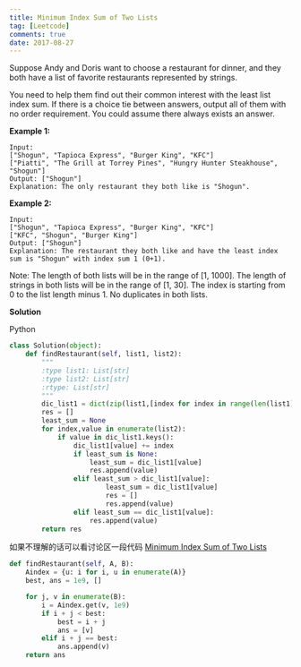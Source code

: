 ```yaml
---
title: Minimum Index Sum of Two Lists
tag: [Leetcode]
comments: true
date: 2017-08-27
---
```




Suppose Andy and Doris want to choose a restaurant for dinner, and they both have a list of favorite restaurants represented by strings.

You need to help them find out their common interest with the least list index sum. If there is a choice tie between answers, output all of them with no order requirement. You could assume there always exists an answer.

**Example 1:**

```
Input:
["Shogun", "Tapioca Express", "Burger King", "KFC"]
["Piatti", "The Grill at Torrey Pines", "Hungry Hunter Steakhouse", "Shogun"]
Output: ["Shogun"]
Explanation: The only restaurant they both like is "Shogun".
```

**Example 2:**

```
Input:
["Shogun", "Tapioca Express", "Burger King", "KFC"]
["KFC", "Shogun", "Burger King"]
Output: ["Shogun"]
Explanation: The restaurant they both like and have the least index sum is "Shogun" with index sum 1 (0+1).
```

Note:
The length of both lists will be in the range of [1, 1000].
The length of strings in both lists will be in the range of [1, 30].
The index is starting from 0 to the list length minus 1.
No duplicates in both lists.

**Solution**

Python

```python
class Solution(object):
    def findRestaurant(self, list1, list2):
        """
        :type list1: List[str]
        :type list2: List[str]
        :rtype: List[str]
        """
        dic_list1 = dict(zip(list1,[index for index in range(len(list1))]))
        res = []
        least_sum = None
        for index,value in enumerate(list2):
            if value in dic_list1.keys():
                dic_list1[value] += index
                if least_sum is None:
                    least_sum = dic_list1[value]
                    res.append(value)
                elif least_sum > dic_list1[value]:
                        least_sum = dic_list1[value]
                        res = []
                        res.append(value)
                elif least_sum == dic_list1[value]:
                    res.append(value)
        return res
```

如果不理解的话可以看讨论区一段代码 [Minimum Index Sum of Two Lists](https://discuss.leetcode.com/topic/90554/python-straightforward-with-explanation)

```python
def findRestaurant(self, A, B):
    Aindex = {u: i for i, u in enumerate(A)}
    best, ans = 1e9, []

    for j, v in enumerate(B):
        i = Aindex.get(v, 1e9)
        if i + j < best:
            best = i + j
            ans = [v]
        elif i + j == best:
            ans.append(v)
    return ans
```